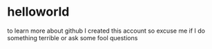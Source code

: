 # helloworld
to learn more about github 
I created this account
so excuse me if I do something terrible or ask some fool questions
